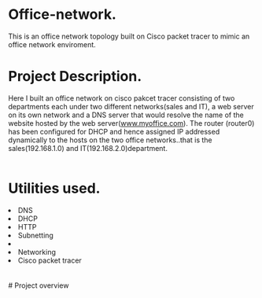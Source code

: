 # Office-network.
This is an office network topology built on Cisco packet tracer to mimic an office network enviroment. 
# Project Description.
Here I built an office network on cisco pakcet tracer consisting of two departments each under two different networks(sales and IT), a web server on its own network and a DNS server that would resolve the name of the website hosted by the web server(www.myoffice.com). The router (router0) has been configured for DHCP and hence assigned IP addressed dynamically to the hosts on the two office networks..that is the sales(192.168.1.0) and IT(192.168.2.0)department.
<br />
<br />
# Utilities used.
<li>DNS</li>
<li>DHCP</li>
<li>HTTP</li>
<li>Subnetting<li>
<li>Networking</li>
<li>Cisco packet tracer</li>
<br />
<br />
# Project overview



